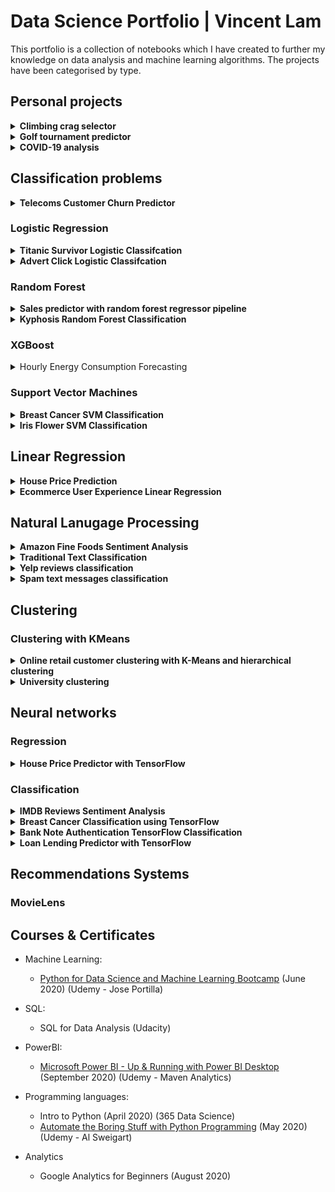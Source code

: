 # Data Science Portfolio | Vincent Lam
This portfolio is a collection of notebooks which I have created to further my knowledge on data analysis and machine learning algorithms. The projects have been categorised by type.

## Personal projects

<details>
 <summary><b>Climbing crag selector</b></summary>
 [Link](https://github.com/vincentlam13/climbing-crag-selection) to project. 
 
- Created a tool to help decide which climbing crags to focus on for future climbing trips, with the goal to improve the climbing grades of my friends and I.
- Scraped over 4000 routes/problems for the climbing destination in question.
- I will update this repositry as I analyse more climbing destinations and update whether my efforts were successful.

### EDA
Below are a few insights gleamed from the routes analysis.

Breakdown of climbing disciplines in Dorset

![Climbing disciplines in Dorset](/images/climbing-disciplines.png)

Breakdown of sport grade distribution

![Sport grade distribution](/images/climbing-sport-grade-distribution.png)

7a routes sorted by number of logs

![7a routes sorted by popularity](/images/climbing-logged-7a.PNG)

I filtered out crags that had at least two 7a routes that had been logged 100 times on ukc.

![Chosen crags](/images/climbing-crags.PNG)


Based on this data analysis we will be going to Blacknor South, Winspit, and Cheyne Weares Area. The list of potential routes are shown in table below.

|  Crag | Route  | Star | Height (m)  | Notes  |
|---|---|---|---|---|
| Blacknor South  | Sacred Angel  | ** | 15  | Easy up to ledge, then fingery crux with pockets |
| Blacknor South  | To Wish the Impossible   | *** | 20  | Sustained with delicate & fingery climbing, lots of rests, big moves off jugs  |
| Winspit  | Peppercorn Rate  | **  | 20  | Tough and pumpy with a blind crack  | 
| Winspit  | Exuberence  |  * | 20  | One hard bit at top, not so many onsightsbut alot of redpoints  | 
| Winspit  | Ancient order of Freemarblers  | **  | 20  | Steep stamina climbing, decent proportion of onsights  | 
| Winspit  | Gallows' Gore  |  ** | 20  | Powerful start about a V3/V4, but high rate of onsight and redpoints  | 
| Winspit  | Agonies of a Dying Mind  |  * | 20  | Powerful start about a V3/V4, but high rate of onsight and redpoints  | 
| Cheyne Weares Area  | The Accelerator  | *  | 7  |  Sounds super soft and pump shouldn't be a factor! | 

### Future Improvements
- Automate the analysis process for future climbing trips, likely destinations include the Peak Districtm Southern Sandstone, Costa Blanca, and Chamonix.
- Screenshot and scrape the bar chart information on style of ascents and voting of the route diffulty, and sort the routes by highest percent that have been onsighted or by 'softness'. Example shown below.

 
 Please see below findings:
</details>

<details>
 <summary><b>Golf tournament predictor</b></summary>
 [Link](https://github.com/vincentlam13/golf-tournament-predictor) to project. 
 
 
 - Created a tool to predict likely winners of PGA tournaments.
- Scraped PGA stats website for useful determinative data.
- Created new metrics to predict winners based on domain knowledge.
- Created a script to send the DataFrame csv file to google sheets, using gspread (a Python API for Google Sheets).
- Created a function to test model against historic data.
 
 ## Testing Prediction Against Historic Tournaments

| Year  | Tournament  | Golfer  | Predictive Ranking  | Real Position  |
|---|---|---|---|---|
|  2019 | The Open Championship  | Brooks Koepka  |  11 |  4 |
| 2018  | The Open Championship  | Justin Rose  | 4  | 2  |
| 2017  | The Open Championship |  Jordan Spieth | 4  |  1 |
| 2017  | US Open  |  Rickie Fowler | 2  |  5 |
|  2016 | The Open Championship  | Sergio Garcia  | 6  | 5  |
|  2014 | PGA Championship  | Rory Mcllroy  | 1  |  1 |

</details>


<details>
 <summary><b>COVID-19 analysis</b></summary>
Interactive visualisations using plotly library.

Used data from European Centre for Disease Prevention and Control to analyse trends around the world and in the UK.

Visualisation of the infamous 'R' value.
</details>


## Classification problems
<details>
 <summary><b>Telecoms Customer Churn Predictor</b></summary>
 
[Link](https://github.com/vincentlam13/code/blob/master/machine-learning/classification/Telecoms%20Churn%20Prediction.ipynb) to this notebook. 

Churn is a large issue in the telecomms industry. The aim of this notebook is to predict customer behaviour and maximimse customer retention and prevent churning. The following models were trained and evaluated:
- Logistic regression
- Random forest
- Support vector machines
- ADA Boost
- XG Boost


This IBM Sample data set has been provided at the following [link.](https://www.kaggle.com/blastchar/telco-customer-churn) This notebook follows the example by [Atindrabandi.](https://www.kaggle.com/bandiatindra/telecom-churn-prediction)


### EDA

#### Churn by Telecom Service Type

![Churn by Telecom Service Type](images/telecoms-service.churn.png)

#### Churn by Contract Type

![Churn by Contract Type](images/telecoms-contract.churn.png)

### Evaluation

#### Random Forest Feature Weightings

![Random Forest Feature Weightings](images/telecoms-random-forest-weights.png)


### Conclusion
AdaBoost classifier provided the highest classifier accuracy. However, accuracy is not necessarily the best metric for comparing models, as accuracy as a metric defines a false positive error and false negative error as equals which is rarely the case in business scenarios.

For example it would be better for a telecoms company if a false positive occurred than a false negative. In this scenario, a false positive is when a customer is wrongly predicted to churn and then receive communications to prevent them from churning. Whereas a false negative would mean a customer that should have been contacted to prevent churning was not and did end up churning, whcih will end up costing the business.

Using this metric of minimising false negatives, we see that SVM is the best performing algorithm.

</details>

### Logistic Regression
<details>
 <summary><b>Titanic Survivor Logistic Classifcation</b></summary>
 
The [link](https://github.com/vincentlam13/code/blob/master/machine-learning/regression/logistic-regression/titanic-logistic.ipynb) to this notebook. 
 

This notebook was created in conjunction with the Data Science Bootcamp course. The aim of the notebook is to use logistic regression to classify whether or not a passenger on the Titanic survived based on passenger information.
</details>


<details>
 <summary><b>Advert Click Logistic Classifcation</b></summary>
 
The link to this notebook can be found [here.](https://github.com/vincentlam13/code/blob/master/machine-learning/regression/logistic-regression/advertising-data.ipynb)


This notebook was created in conjunction with the Data Science Bootcamp course. The aim of the notebook is to classify whether or not a particular internet user clicked on an Advertisement. A logistic regression model will predict whether or not they will click on an ad based off the features of that user.
</details>


### Random Forest

<details>
 <summary><b>Sales predictor with random forest regressor pipeline</b></summary>
 
The aim of this notebook is to predict Big Mart sales, through the use of information about the stores, products, and historical sales data. A machine learning pipeline will be used to automate the iterative processing steps.

This notebook uses the [BigMart Sales data](https://datahack.analyticsvidhya.com/contest/practice-problem-big-mart-sales-iii/) and follows the example by [Lakshay Arora.](https://www.analyticsvidhya.com/blog/2020/01/build-your-first-machine-learning-pipeline-using-scikit-learn/)

</details>

<details>
 <summary><b>Kyphosis Random Forest Classification</b></summary>
 
The link to this notebook can be found [here.](https://github.com/vincentlam13/code/blob/master/machine-learning/classification/random-forest/kyphosis-with-decision-trees-and-random-forest.ipynb)


This notebook was created in conjunction with the Data Science Bootcamp course. The aim of the notebook is to classify whether or not a child has Kyphosis, a spinal condition, based on their age in months and number of vertebrae involved in the operation. This notebook compares the results between a decision tree and random forest classifier.
</details>

### XGBoost
<details>
<summary>Hourly Energy Consumption Forecasting</summary>
The aim of this notebook is to predict hourly power consumption based on data from PJM using time series forecasting with XGBoost. Link for this notebook can be found [here.](https://github.com/vincentlam13/code/blob/master/machine-learning/classification/xgboost/hourly-energy-consumption-forecasting/hourly%20energy%20consumption%20forecasting%20with%20XGBoost.ipynb)
 
This notebook uses data from the following [link](https://www.kaggle.com/robikscube/hourly-energy-consumption) and follows the example of [Rob Muller.](https://www.kaggle.com/robikscube/tutorial-time-series-forecasting-with-xgboost)

</details>

### Support Vector Machines

<details>
 <summary><b>Breast Cancer SVM Classification</b></summary>
 
The link to this notebook can be [here.](https://github.com/vincentlam13/code/blob/master/machine-learning/classification/support-vector-machines/breast-cancer-SVM.ipynb)


This notebook was created in conjunction with the Data Science Bootcamp course.
Used Support Vector Machine classifier to predict whether a patient's breast cancer is benign or malignant based on the size of the breast tumour features. A gridsearch was incorporated to find the best parameters.
</details>



<details>
 <summary><b>Iris Flower SVM Classification</b></summary>
 
The link to this notebook can be found [here.](https://github.com/vincentlam13/code/blob/master/machine-learning/classification/support-vector-machines/iris-flower-SVM.ipynb)


This notebook was created in conjunction with the Data Science Bootcamp course. The data set consists of 50 samples from each of three species of Iris (Iris setosa, Iris virginica and Iris versicolor), so 150 total samples. Four features were measured from each sample: the length and the width of the sepals and petals, in centimeters. This notebook uses these four features to predict what type of iris flower it is, using a support vector machine classifier.
</details>

## Linear Regression
<details>
 <summary><b>House Price Prediction</b></summary>
 
The link to this notebook can be found [here.](https://github.com/vincentlam13/code/blob/master/machine-learning/regression/linear-regression/US-housing-linear-regression.ipynb)


This notebook was created in conjunction with the Data Science Bootcamp course. The aim of the notebook is to predict US house prices based on a number of features:
- Average area income
- Average area house age
- Average area number of rooms
- Average area number of bedrooms
- Area population
- Price
- Address

</details>


<details>
 <summary><b>Ecommerce User Experience Linear Regression</b></summary>
The link to this notebook can be found [here.](https://github.com/vincentlam13/code/blob/master/machine-learning/regression/linear-regression/ecommerce-linear-regression.ipynb)


This notebook was created in conjunction with the Data Science Bootcamp course. An Ecommerce company based in New York City that sells clothing online but they also have in-store style and clothing advice sessions. Customers come in to the store, have sessions/meetings with a personal stylist, then they can go home and order either on a mobile app or website for the clothes they want. The company is trying to decide whether to focus their efforts on their mobile app experience or their website. This notebook aims to solve their problem.

</details>

## Natural Lanugage Processing

<details>
 <summary><b>Amazon Fine Foods Sentiment Analysis</b></summary>
 
The purpose of this notebook is to make a prediction model that predicts whether a recommendation is positive or negative. This will be achieved by building a Term-document incidence matrix using term frequency and inverse document frequency. [Link](https://github.com/vincentlam13/code/blob/master/natural-language-processing/sentiment-analysis/amazon-reviews-sentiment-analysis/amazon-reviews-sentiment-analysis.ipynb) to project.
 
 The performance of three machine learning algorithms were compared and visualised with a ROC curve:
 - Multinomial Naive Bayes Classifier
- Bernouli Naive Bayes Classifier
- Logistic Regression

 ![ROC Curve Classifier Comparison](images/amazon-sentiment-classifier-comparison.png)
 
 The ROC curve shows that the Logistic Regression Classifier provided the best results. Although the AUC value can be improved further. We shall focus on using logistic regression for the remainder of this notebook.
 
 #### Visualisation of sentiment analysis of food reviews
 
 ![Wordcloud of positive reviews](images/amazon-sentiment-wordcloud-useful.png)
 ![Wordcloud of negative reviews](images/amazon-sentiment-wordcloud-useless.png)
</details>

<details>
 <summary><b>Traditional Text Classification</b></summary>

This notebook explores traditional approaches to text classification, using Naive Bayes, Support Vector Machines, and Logistic Regression classifiers. These approaches were used before deep learning was applied to Natural Language Processing. These methods are still quick and effective for training a text classifier. The data set used in this notebook is the 20 Newsgroups data set, which is a classic collection of text documents that is often used as a benchmark for text classification models. The set contains texts about differing topics. The link to this notebook can be found [here.](https://github.com/vincentlam13/code/blob/master/natural-language-processing/text%20classification%20with%20scikit-learn%20and%20grid%20search.ipynb)

 #### Confusion matrix for SVM text classifier

 ![Confusion matrix for SVM text classifier](images/text-classification-svm-confusion-matrix.png)
 
 ### eli5 visualisation of best feature weightings for each class
 
 ![Feature weightings](images/text-classification-svm-eli5.png)

</details>


<details>
 <summary><b>Yelp reviews classification</b></summary>
 
The link to this notebook can be found [here.](https://github.com/vincentlam13/code/blob/master/natural-language-processing/yelp-reviews-NLP.ipynb)


This notebook was created in conjunction with the Data Science Bootcamp course. The aim of the notebook is to classify Yelp Reviews into 1 star or 5 star categories based off the text content in the reviews. 
</details>

<details>
 <summary><b>Spam text messages classification</b></summary>
 
The link to this notebook can be found [here.](https://github.com/vincentlam13/code/blob/master/natural-language-processing/spam-sms-NLP.ipynb)


This notebook was created in conjunction with the Data Science Bootcamp course. The aim of the notebook is to classify SMS messages into whether they are spam or legitimate messages.
</details>

## Clustering
### Clustering with KMeans

<details>
 <summary><b>Online retail customer clustering with K-Means and hierarchical clustering</b></summary>
The link to this notebook can be found [here.](https://github.com/vincentlam13/code/blob/master/machine-learning/clustering/K-Means/Online%20retail%20clustering.ipynb)

The aim of this notebook is to use a cluster the online retail customers for targeted marketing oppurtunities.

The data consists of transactions for a UK online retail store that specialises in gifts.

</details>

<details>
 <summary><b>University clustering</b></summary>
The link to this notebook can be found [here.](https://github.com/vincentlam13/code/blob/master/natural-language-processing/spam-sms-NLP.ipynb)

This notebook was created in conjunction with the Data Science Bootcamp course. The aim of the notebook is to cluster universities into being a private or public school. 
</details>

## Neural networks

### Regression

<details>
 <summary><b>House Price Predictor with TensorFlow</b></summary>

Link to notebook can be found [here.](https://github.com/vincentlam13/code/blob/master/deep-learning/TensorFlow/house-price-predictor-TF-regression.ipynb)

This notebook was created in conjunction with the Data Science Bootcamp course. This notebook predicts US house prices using TensorFlow linear regression by using many housing features.

#### Geographical visualisation of house prices

The below figure shows that Seattle houses are more expensive when they are waterfront properties.

![Visualisation of house prices by coordinates](/images/house-tensorflow-geo-price.png)

#### House price predictions

The below figure shows how the top 1% houses are skewing the predictions. The mode could be retrained on only the bottom 99% of houses.

![House price prediction](/images/house-tensorflow-predictions.png)

#### Model losses

The figure below shows that the loss and validation loss plots are similar and have no spikes, this means that there can be further training without risk of overfitting to the training data.

![House price prediction](/images/house-tensorflow-losses.png)

</details>

### Classification

<details>
 <summary><b>IMDB Reviews Sentiment Analysis</b></summary>

Link to notebook can be found [here.](https://github.com/vincentlam13/code/blob/master/deep-learning/TensorFlow/movie-reviews-TF-text-classification.ipynb)

Used TensorFlow neural networks to solve the Sentiment Analysis on Movie Reviews Kaggle competition. The dataset contains syntactic subphrases of Rotten Tomatoes movie reviews. The task is to label the phrases as positive or negative on a scale from 1 to 5. The aim is not label the entire review, but individual phrases from within the reviews, which is a more difficult task.

</details>

<details>
 <summary><b>Breast Cancer Classification using TensorFlow</b></summary>

Link to notebook can be found [here.](https://github.com/vincentlam13/code/blob/master/deep-learning/TensorFlow/breast-cancer-TF-classification.ipynb)

This notebook was created in conjunction with the Data Science Bootcamp course.
Used TensorFlow neural networks to classify patients' breast cancer as benign or malignant based on the size of the breast tumours features. 
The TensorFlow model consisted of:
- Three layers, going from 30 nodes to 15 to 1
- The first two layers had a Rectified Linear Unit activation function, and the last was a sigmoid activation function
- The loss function selected was binary crossentrophy and the optimiser was Adam
- Earlystopping via validation loss was used to prevent further losses
- Overfitting was prevented by using dropout layers, to turn off a percentage of neurons randomly

#### Model Evauluation

![Evulation of model ](images/breast-tensor-results.PNG)
</details>


<details>
 <summary><b>Bank Note Authentication TensorFlow Classification</b></summary>
 
The link to this notebook can be found [here.](https://github.com/vincentlam13/code/blob/master/deep-learning/TensorFlow/bank-note-authentication-TF.ipynb)


This notebook was created in conjunction with the Data Science Bootcamp course. The aim of this notebook is to predict whether or not a bank note is authentic or not based on the features of the bank note. The Bank Authentication dataset is from the UCI repository.

The data consists of 5 columns:
- variance of Wavelet Transformed image (continuous)
- skewness of Wavelet Transformed image (continuous)
- curtosis of Wavelet Transformed image (continuous)
- entropy of image (continuous)
- class (integer)

Where class indicates whether or not a Bank Note was authentic.
</details>


<details>
 <summary><b>Loan Lending Predictor with TensorFlow</b></summary>

Link to notebook can be found [here.](https://github.com/vincentlam13/code/blob/master/deep-learning/TensorFlow/Loan-lending-predictor-tensorflow.ipynb)


This notebook was created in conjunction with the Data Science Bootcamp course. The aim of this notebook is to predict whether or not a new potential customer will be able to pay back their loan.

</details>

## Recommendations Systems
### MovieLens 

## Courses & Certificates

* Machine Learning:
  * [Python for Data Science and Machine Learning Bootcamp](https://www.udemy.com/certificate/UC-70ca0a85-cd1a-487c-9795-7686a89c1827/) (June 2020) (Udemy - Jose Portilla)

* SQL:
  * SQL for Data Analysis (Udacity)
  
* PowerBI:
  * [Microsoft Power BI - Up & Running with Power BI Desktop](https://www.udemy.com/certificate/UC-02014d8f-874f-4e5c-8ec5-c6e5d602ac0f/) (September 2020) (Udemy - Maven Analytics)

* Programming languages:
  * Intro to Python (April 2020) (365 Data Science)
  * [Automate the Boring Stuff with Python Programming](https://www.udemy.com/certificate/UC-4dd14984-5141-4d50-8d38-dfe7af4906b1/) (May 2020) (Udemy - Al Sweigart)
  
* Analytics
  * Google Analytics for Beginners (August 2020)
